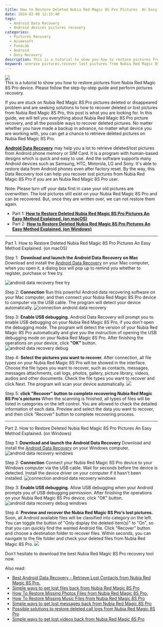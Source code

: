 ```yaml
---
title: How to Restore Deleted Nubia Red Magic 8S Pro Pictures  An Easy Method Explained.
date: 2024-02-08 12:15:40
tags: 
  - Android Data Recovery
  - Android devices pictures recovery
categories: 
  - Pictures Recovery
  - Aiseesoft
  - FoneLab
  - Android
  - Data Recovery
description: This is a tutorial to show you how to restore pictures from Nubia Red Magic 8S Pro device. Please follow the step-by-step guide and perform pictures recovery.
keyword: unerase pictures,recover lost pictures from Nubia Red Magic 8S Pro,android pictures retrieval,regain missing pictures,Nubia Red Magic 8S Pro pictures recovery,restore deleted pictures on Nubia Red Magic 8S Pro,lost all pictures in Nubia Red Magic 8S Pro again,how to get back deleted pictures Nubia Red Magic 8S Pro phone,how do i recover pictures on Nubia Red Magic 8S Pro,Nubia Red Magic 8S Pro delete pictures recover,Nubia Red Magic 8S Pro issues with pictures deleted,how can i get pictures back on Nubia Red Magic 8S Pro
---
```


<img src="https://img0mobiles.techidaily.com/images/best-assets/devices/nubia/nubia-red-magic-8s-pro/4.jpg" class="atpl-imgstyle"  />

<div class="atpl-content atpl-for-fonelab-android recover-pictures">

<div class="atpl-post-description-part-1">
This is a tutorial to show you how to restore pictures from Nubia Red Magic 8S Pro device. Please follow the step-by-step guide and perform pictures recovery.
</div>

<div class="atpl-post-description-part-2">
<div class="tpl-content-sub-paragraph-content">
  <p>
    If you are stuck on Nubia Red Magic 8S Pro pictures deleted or disappeared problem and are seeking solutions to how to recover deleted or lost pictures from Nubia Red Magic 8S Pro, this post is what you are looking for. In this guide, we will tell you everything about Nubia Red Magic 8S Pro picture recovery, and all the possible ways to recover deleted pictures. No matter whether you have made a backup in advance, no matter what device you are working with, you can get a chance to retrieve deleted pictures on Nubia Red Magic 8S Pro.
  </p>
</div>
</div>

<div class="atpl-post-description-part-3">
<div class="tpl-content-sub-paragraph-content">
  <p>
    <a href="https://tools.techidaily.com/aiseesoft-android-data-recovery/" target="_blank" rel="noopener"><strong>Android Data Recovery</strong></a> may help you a lot to retrieve deleted/lost pictures from Android phone memory or SIM Card. It is a program with human-based designs which is quick and easy to use. And the software supports many Android devices such as Samsung, HTC, Motorola, LG and Sony. It's able to restore data from Android phones even after factory reset. By the way, this Data Recovery tool can help you recover lost pictures from Nubia Red Magic 8S Pro if you are an Nubia Red Magic 8S Pro user.
  </p>
</div>
<div class="tpl-content-sub-paragraph-content">
  <p>
    Note: Please turn off your data first in case your old pictures are overwritten. The lost pictures still exist on your Nubia Red Magic 8S Pro and can be recovered. But, once they are written over, we can not restore them again.
  </p>
</div>
</div>

<ul>
  <li>Part 1: <strong><a href="#p1"> How to Restore Deleted Nubia Red Magic 8S Pro Pictures  An Easy Method Explained.  (on macOS)</a></strong></li>
  <li>Part 2: <strong><a href="#p2"> How to Restore Deleted Nubia Red Magic 8S Pro Pictures  An Easy Method Explained.  (on Windows)</a></strong></li>
</ul>



<!-- Part 1 -->
<a id="p1" name="p1" ></a><hr>

<div>
  <span class="atpl-step-part-style">Part 1. How to Restore Deleted Nubia Red Magic 8S Pro Pictures  An Easy Method Explained. (on macOS)</span>
</div>  

<span class="atpl-stepstyle-a"><span>Step 1: </span></span> <strong>Download and launch the Android Data Recovery on Mac</strong>
Download and install the <a href="https://tools.techidaily.com/aiseesoft-android-data-recovery/" target="_blank" rel="noopener">Android Data Recovery</a> on your Mac computer, when you open it, a dialog box will pop up to remind you whether to register, purchase or free try.

<img src="https://tools.techidaily.com/images/apps/aiseesoft/android-data-recovery/mac-free-try.png" class="atpl-imgstyle" alt="android data recovery free try" />

<span class="atpl-stepstyle-a"><span>Step 2: </span></span> <strong>Connection</strong>
Run this powerful Android data recovering software on your Mac computer, and then connect your Nubia Red Magic 8S Pro device to computer via the USB cable. The program will detect your device automatically.
<img src="https://tools.techidaily.com/images/apps/aiseesoft/android-data-recovery/mac-connection-interface.jpg" class="atpl-imgstyle" alt="connection android data recovery" />

<span class="atpl-stepstyle-a"><span>Step 3: </span></span> <strong>Enable USB debugging.</strong>
Android Data Recovery will prompt you to enable USB debugging on your Nubia Red Magic 8S Pro, if you don't open the debugging mode. The program will detect the version of your Nubia Red Magic 8S Pro automatically and give you the instruction of opening the USB debugging mode on your Nubia Red Magic 8S Pro. After finishing the operations on your device, click <strong>"OK"</strong> button.
<img src="https://tools.techidaily.com/images/apps/aiseesoft/android-data-recovery/mac-android-usb-debug.jpg"  class="atpl-imgstyle" alt="android data recovery debug" />

<span class="atpl-stepstyle-a"><span>Step 4: </span></span> <strong>Select the pictures you want to recover.</strong>
After connection, all file types on your Nubia Red Magic 8S Pro will be showed in the interface. Choose the file types you want to recover, such as contacts, messages, messages attachments, call logs, photos, gallery, picture library, videos, audios and other documents. Check the file types you want to recover and click Next. The program will scan your device automatically.
<img src="https://tools.techidaily.com/images/apps/aiseesoft/android-data-recovery/mac-choose-type-photos.jpg" class="atpl-imgstyle"  />

<span class="atpl-stepstyle-a"><span>Step 5: </span></span> <strong>click "Recover" button to  complete recovering Nubia Red Magic 8S Pro's pictures</strong>
When the scanning is finished, all types of files will be listed in categories on the left control. You are allowed to check the detailed information of each data. Preview and select the data you want to recover, and then click "Recover" button to complete recovering process.


<a id="p2" name="p2"></a><hr>

<!-- Part 2 -->
<div>
  <span class="atpl-step-part-style">Part 2. How to Restore Deleted Nubia Red Magic 8S Pro Pictures  An Easy Method Explained. (on Windows)</span>
</div>

<span class="atpl-stepstyle-a"><span>Step 1: </span></span> <strong>Download and launch the Android Data Recovery</strong>
Download and install the <a href="https://tools.techidaily.com/aiseesoft-android-data-recovery/" target="_blank" rel="noopener">Android Data Recovery</a> on your Windows computer.
<img src="https://tools.techidaily.com/images/apps/aiseesoft/android-data-recovery/win-start-interface.png"  class="atpl-imgstyle" alt="android data recovery windows" />

<span class="atpl-stepstyle-a"><span>Step 2: </span></span> <strong>Connection</strong>
Connect your Nubia Red Magic 8S Pro device to your Windows computer via the USB cable. Wait for seconds before the device is detected. Install the device driver on your computer if it hasn't been installed.
<img src="https://tools.techidaily.com/images/apps/aiseesoft/android-data-recovery/win-connection-interface.png" class="atpl-imgstyle" alt="connection android data recovery windows" />

<span class="atpl-stepstyle-a"><span>Step 3: </span></span> <strong>Enable USB debugging.</strong>
Allow USB debugging when your Android prompts you of USB debugging permission. After finishing the operations on your Nubia Red Magic 8S Pro device, click "OK" button.
<img src="https://tools.techidaily.com/images/apps/aiseesoft/android-data-recovery/win-android-usb-debug.png" class="atpl-imgstyle" alt="android data recovery debug windows" />

<span class="atpl-stepstyle-a"><span>Step 4: </span></span> <strong>Preview and recover the Nubia Red Magic 8S Pro's lost pictures.</strong>
Soon, all Android available files will be classified into category on the left. You can toggle the button of "Only display the deleted item(s)" to "On", so that you can quickly find the wanted Android file. Click "Recover" button and choose a destination folder to recover files. Within seconds, you can navigate to the file folder and check your deleted files from Nubia Red Magic 8S Pro.
<img src="https://tools.techidaily.com/images/apps/aiseesoft/android-data-recovery/win-recover-photos.png" class="atpl-imgstyle"  />

<div class="atpl-post-description-part-4">
<div class="tpl-content-sub-paragraph-normal">
    <p>
        Don’t hesitate to download the best Nubia Red Magic 8S Pro recovery tool now.
    </p>
</div>
</div>

<ins class="adsbygoogle"
     style="display:block"
     data-ad-client="ca-pub-7571918770474297"
     data-ad-slot="8358498916"
     data-ad-format="auto"
     data-full-width-responsive="true"></ins>

<span class="atpl-alsoreadstyle">Also read:</span>
<div><ul>
<li><a href="/best-android-data-recovery-retrieve-lost-contacts-from-nubia-red-magic-8s-pro-by-fonelab-android-recover-contacts/" target="_blank" rel="noopener"><u>Best Android Data Recovery - Retrieve Lost Contacts from Nubia Red Magic 8S Pro.</u></a></li>
<li><a href="/simple-ways-to-get-lost-files-back-from-nubia-red-magic-8s-pro-by-fonelab-android-recover-data/" target="_blank" rel="noopener"><u>Simple ways to get lost files back from Nubia Red Magic 8S Pro</u></a></li>
<li><a href="/how-to-restore-missing-photos-files-from-nubia-red-magic-8s-pro-by-fonelab-android-recover-photos/" target="_blank" rel="noopener"><u>How To  Restore Missing Photos Files from Nubia Red Magic 8S Pro.</u></a></li>
<li><a href="/how-to-restore-missing-music-files-from-nubia-red-magic-8s-pro-by-fonelab-android-recover-music/" target="_blank" rel="noopener"><u>How To  Restore Missing Music Files from Nubia Red Magic 8S Pro</u></a></li>
<li><a href="/simple-ways-to-get-lost-messages-back-from-nubia-red-magic-8s-pro-by-fonelab-android-recover-messages/" target="_blank" rel="noopener"><u>Simple ways to get lost messages back from Nubia Red Magic 8S Pro</u></a></li>
<li><a href="/possible-solutions-to-restore-deleted-call-logs-from-nubia-red-magic-8s-pro-by-fonelab-android-recover-call-logs/" target="_blank" rel="noopener"><u>Possible solutions to restore deleted call logs from Nubia Red Magic 8S Pro</u></a></li>
<li><a href="/simple-ways-to-get-lost-videos-back-from-nubia-red-magic-8s-pro-by-fonelab-android-recover-video/" target="_blank" rel="noopener"><u>Simple ways to get lost videos back from Nubia Red Magic 8S Pro</u></a></li>
</ul></div>

</div>
